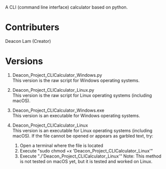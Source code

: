 A CLI (command line interface) calculator based on python.
# Contributers
Deacon Lam (Creator)  
# Versions
1. Deacon_Project_CLICalculator_Windows.py  
  This version is the raw script for Windows operating systems.
  
2. Deacon_Project_CLICalculator_Linux.py  
  This version is the raw script for Linux operating systems (including macOS).
  
3. Deacon_Project_CLICalculator_Windows.exe  
  This version is an executable for Windows operating systems.

4. Deacon_Project_CLICalculator_Linux  
  This version is an executable for Linux operating systems (including macOS).
    If the file cannot be opened or appears as garbled text, try:
    1. Open a terminal where the file is located
    2. Execute "sudo chmod +x 'Deacon_Project_CLICalculator_Linux'"
    3. Execute "./'Deacon_Project_CLICalculator_Linux'"
    Note: This method is not tested on macOS yet, but it is tested and worked on Linux.
